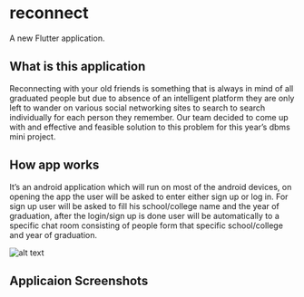 # reconnect

A new Flutter application.

## What is this application
Reconnecting with your old friends is something that is always in mind of all graduated people but
due to absence of an intelligent platform they are only left to wander on various social networking
sites to search to search individually for each person they remember. Our team decided to come up
with and effective and feasible solution to this problem for this year’s dbms mini project.

## How app works
It’s an android application which will run on most of the android devices, on opening the app the
user will be asked to enter either sign up or log in. For sign up user will be asked to fill his
school/college name and the year of graduation, after the login/sign up is done user will be
automatically to a specific chat room consisting of people form that specific school/college and year
of graduation.

![alt text](https://github.com/singh-yashwant/reconnect/blob/chatui/lib/assets/images/Screenshot%20from%202020-05-03%2023-40-39.png)

## Applicaion Screenshots
